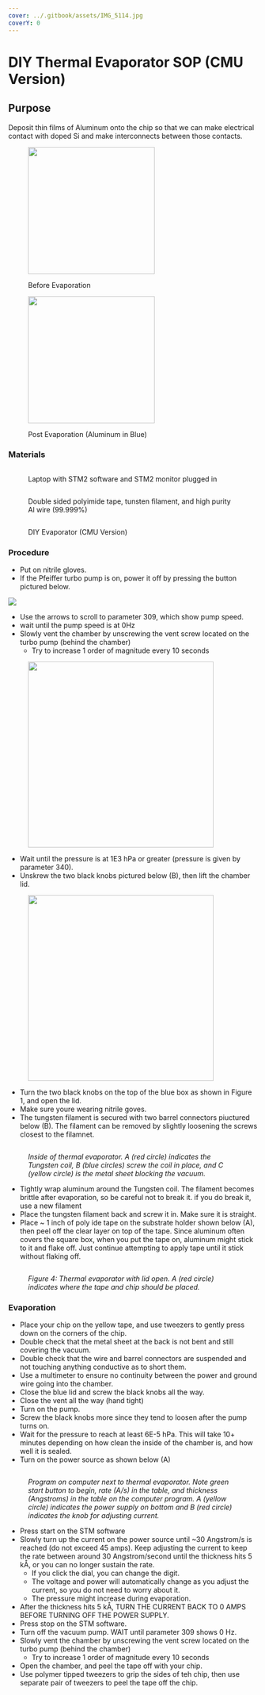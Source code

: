 ```yaml
---
cover: ../.gitbook/assets/IMG_5114.jpg
coverY: 0
---
```


# DIY Thermal Evaporator SOP (CMU Version)

## Purpose

Deposit thin films of Aluminum onto the chip so that we can make electrical contact with doped Si and make interconnects between those contacts.

<figure><img src="../.gitbook/assets/image (4) (1) (1) (1) (1) (1).png" alt="" width="256"><figcaption><p>Before Evaporation </p></figcaption></figure>

<figure><img src="../.gitbook/assets/image (1) (1) (1) (1) (1) (1) (1) (1) (1) (1) (1) (1) (1) (1) (1).png" alt="" width="256"><figcaption><p>Post Evaporation (Aluminum in Blue)</p></figcaption></figure>

### Materials



<div><figure><img src="../.gitbook/assets/IMG_5115.jpg" alt=""><figcaption><p>Laptop with STM2 software and STM2 monitor plugged in</p></figcaption></figure> <figure><img src="../.gitbook/assets/IMG_5113.jpg" alt=""><figcaption><p>Double sided polyimide tape, tunsten filament, and high purity Al wire (99.999%)</p></figcaption></figure> <figure><img src="../.gitbook/assets/IMG_5114.jpg" alt=""><figcaption><p>DIY Evaporator (CMU Version)</p></figcaption></figure></div>

### Procedure

* Put on nitrile gloves.
* If the Pfeiffer turbo pump is on, power it off by pressing the button pictured below.

![](https://lh7-rt.googleusercontent.com/docsz/AD_4nXeOG6MriYZC6CRW7fP_Urj-Tfk3MlARikl1V4vtmrwENos-q9WE5vprOGSy5bnzfN6Ere216t0DFX55vaf1cbT70Or-jAwo_Fp6i_eFsjFNIP6KxLwzdN11nqGJxr4oF8tz57zd_w?key=YFXw4_UKMpKLfZ4YpqJAC7BQ)

* Use the arrows to scroll to parameter 309, which show pump speed.
* wait until the pump speed is at 0Hz
* Slowly vent the chamber by unscrewing the vent screw located on the turbo pump (behind the chamber)
  * Try to increase 1 order of magnitude every 10 seconds

<figure><img src="../.gitbook/assets/image (73).png" alt="" width="375"><figcaption></figcaption></figure>

* Wait until the pressure is at 1E3 hPa or greater (pressure is given by parameter 340).
* Unskrew the two black knobs pictured below (B), then lift the chamber lid.

<figure><img src="../.gitbook/assets/image (1) (1) (1) (1) (1) (1) (1).png" alt="" width="375"><figcaption></figcaption></figure>

* Turn the two black knobs on the top of the blue box as shown in Figure 1, and open the lid.
* Make sure youre wearing nitrile goves.
* The tungsten filament is secured with two barrel connectors piuctured below (B). The filament can be removed by slightly loosening the screws closest to the filamnet.

<figure><img src="../.gitbook/assets/image (2) (1) (1) (1).png" alt=""><figcaption><p><em>Inside of thermal evaporator. A (red circle) indicates the Tungsten coil, B (blue circles) screw the coil in place, and C (yellow circle) is the metal sheet blocking the vacuum.</em></p></figcaption></figure>

* Tightly wrap aluminum around the Tungsten coil. The filament becomes brittle after evaporation, so be careful not to break it. if you do break it, use a new filament
* Place the tungsten filament back and screw it in. Make sure it is straight.
* Place \~ 1 inch of poly ide tape on the substrate holder shown below (A), then peel off the clear layer on top of the tape. Since aluminum often covers the square box, when you put the tape on, aluminum might stick to it and flake off. Just continue attempting to apply tape until it stick without flaking off.

<figure><img src="../.gitbook/assets/image (3) (1) (1).png" alt=""><figcaption><p><em>Figure 4: Thermal evaporator with lid open. A (red circle) indicates where the tape and chip should be placed.</em></p></figcaption></figure>

### Evaporation

* Place your chip on the yellow tape, and use tweezers to gently press down on the corners of the chip.
* Double check that the metal sheet at the back is not bent and still covering the vacuum.
* Double check that the wire and barrel connectors are suspended and not touching anything conductive as to short them.
* Use a multimeter to ensure no continuity between the power and ground wire going into the chamber.
* Close the blue lid and screw the black knobs all the way.
* Close the vent all the way (hand tight)
* Turn on the pump.
* Screw the black knobs more since they tend to loosen after the pump turns on.
* Wait for the pressure to reach at least 6E-5 hPa. This will take 10+ minutes depending on how clean the inside of the chamber is, and how well it is sealed.
* Turn on the power source as shown below (A)

<figure><img src="../.gitbook/assets/image (4) (1) (1).png" alt=""><figcaption><p><em>Program on computer next to thermal evaporator. Note green start button to begin, rate (A/s) in the table, and thickness (Angstroms) in the table on the computer program. A (yellow circle) indicates the power supply on bottom and B (red circle) indicates the knob for adjusting current.</em></p></figcaption></figure>

* Press start on the STM software
* Slowly turn up the current on the power source until \~30 Angstrom/s is reached (do not exceed 45 amps). Keep adjusting the current to keep the rate between around 30 Angstrom/second until the thickness hits 5 kÅ, or you can no longer sustain the rate.
  * If you click the dial, you can change the digit.
  * The voltage and power will automatically change as you adjust the current, so you do not need to worry about it.
  * The pressure might increase during evaporation.
* After the thickness hits 5 kÅ, TURN THE CURRENT BACK TO 0 AMPS BEFORE TURNING OFF THE POWER SUPPLY.
* Press stop on the STM software.
* Turn off the vacuum pump. WAIT until parameter 309 shows 0 Hz.
* Slowly vent the chamber by unscrewing the vent screw located on the turbo pump (behind the chamber)
  * Try to increase 1 order of magnitude every 10 seconds
* Open the chamber, and peel the tape off with your chip.
* Use polymer tipped tweezers to grip the sides of teh chip, then use separate pair of tweezers to peel the tape off the chip.
